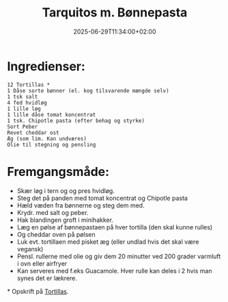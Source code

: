 ﻿---
title: "Tarquitos m. Bønnepasta"
date: 2025-06-29T11:34:00+02:00
draft: false
---
# Ingredienser:

	12 Tortillas *
	1 Dåse sorte bønner (el. kog tilsvarende mængde selv)
	1 tsk salt
	4 fed hvidløg
	1 lille løg
	1 lille dåse tomat koncentrat
	1 tsk. Chipotle pasta (efter behag og styrke)
	Sort Peber
	Revet cheddar ost
	Æg (som lim. Kan undværes)
	Olie til stegning og pensling




# Fremgangsmåde:

* Skær løg i tern og og pres hvidløg. 
* Steg det på panden med tomat koncentrat og Chipotle pasta
* Hæld væden fra bønnerne og steg dem med.
* Krydr. med salt og peber.
* Hak blandingen groft i minihakker.
* Læg en pølse af bønnepastaen på hver tortilla (den skal kunne rulles)
* Og cheddar oven på pølsen
* Luk evt. tortillaen med pisket æg (eller undlad hvis det skal være vegansk)
* Pensl. rullerne med olie og giv dem 20 minutter ved 200 grader varmluft i ovn eller airfryer
* Kan serveres med f.eks Guacamole. Hver rulle kan deles i 2 hvis man synes det er lækrere.

\* Opskrift på [Tortillas](../tortillas).